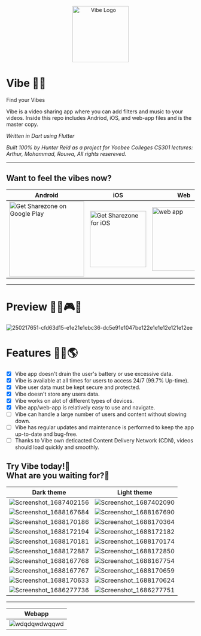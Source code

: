 <p align="center">
    <img width=150 alt='Vibe Logo' src='https://user-images.githubusercontent.com/62681404/233503168-ce39d966-297b-4343-9a1e-f2bc3d6fdddf.png'/>
</p>

# Vibe 🎵🎼
Find your Vibes

Vibe is a video sharing app where you can add filters and music to your videos. Inside this repo includes Andriod, iOS, and web-app files and is the master copy.

<i>Written in Dart using Flutter</i>

<i>Built 100% by Hunter Reid as a project for Yoobee Colleges CS301 lectures: Arthur, Mohammad, Rouwa, All rights resereved.</i>

<hr>

## Want to feel the vibes now?

| Android | iOS | Web |
| --- | ---| --- |
<a href='https://play.google.com/store/apps/details?id=de.codingbrain.sharezone'><img width=200 alt='Get Sharezone on Google Play' src='https://play.google.com/intl/en_us/badges/static/images/badges/en_badge_web_generic.png'/> | <a href='https://apps.apple.com/de/app/sharezone/id1434868489'><img width=150 alt='Get Sharezone for iOS' src='https://user-images.githubusercontent.com/24459435/172480740-d70aff84-fcb6-4f4a-bbd1-a3e2fa58f3a9.svg'/> | <a href='https://web.sharezone.net'><img width=170 alt=' web app' src='https://user-images.githubusercontent.com/29028262/151261789-ac4d7496-ff14-4ef0-8d9f-c9fee72cb302.png'/> | 

<hr>

# Preview 🎫📸🎮👀
![250217651-cfd63d15-e1e21e1ebc36-dc5e91e1047be122e1e1e12e121e12ee](https://github.com/hunterjreid/Vibe/assets/62681404/0b865e70-4a97-4dbe-9ddd-511c40b6f8db)


# Features 👷‍♂️🌎 
- [x] Vibe app doesn't drain the user's battery or use excessive data.  
- [x] Vibe is available at all times for users to access 24/7 (99.7% Up-time).  
- [x] Vibe user data must be kept secure and protected.  
- [x] Vibe doesn't store any users data.  
- [x] Vibe works on alot of different types of devices.  
- [x] Vibe app/web-app is relatively easy to use and navigate.
- [ ] Vibe can handle a large number of users and content without slowing down.   
- [ ] Vibe has regular updates and maintenance is performed to keep the app up-to-date and bug-free.  
- [ ] Thanks to Vibe own deticacted Content Delivery Network (CDN), videos should load quickly and smoothly.  

## Try Vibe today!🤙 <br> What are you waiting for?📲

| Dark theme | Light theme |   
| --- | --- |  
| ![Screenshot_1687402156](https://github.com/hunterjreid/Vibe/assets/62681404/48d00f09-db24-4d48-bfb4-c437341dce96) | ![Screenshot_1687402090](https://github.com/hunterjreid/Vibe/assets/62681404/3359960c-4134-41ab-9e2d-440078d7056d) |
| ![Screenshot_1688167684](https://github.com/hunterjreid/Vibe/assets/62681404/fdf5e43e-0eae-4499-8810-3460f3199919) | ![Screenshot_1688167690](https://github.com/hunterjreid/Vibe/assets/62681404/86b94835-5769-4840-847a-9ab7997a3247) | 
| ![Screenshot_1688170186](https://github.com/hunterjreid/Vibe/assets/62681404/aefd177a-ab97-4298-9032-6ca35507fd42) | ![Screenshot_1688170364](https://github.com/hunterjreid/Vibe/assets/62681404/4d7da163-3550-4391-931f-02021fac567f) |
| ![Screenshot_1688172194](https://github.com/hunterjreid/Vibe/assets/62681404/50a37a51-7848-44a8-9dbb-6f4a958ccc59) | ![Screenshot_1688172182](https://github.com/hunterjreid/Vibe/assets/62681404/a792e330-c641-4a42-a62a-65740dc929fe) | 
| ![Screenshot_1688170181](https://github.com/hunterjreid/Vibe/assets/62681404/e2f5f720-16e1-4411-883e-2579689276b7) | ![Screenshot_1688170174](https://github.com/hunterjreid/Vibe/assets/62681404/571ae26e-780e-4a01-b7ce-71a400869344) | 
| ![Screenshot_1688172887](https://github.com/hunterjreid/Vibe/assets/62681404/1de3fa17-e78d-4a0f-839c-a23fb9858c94) | ![Screenshot_1688172850](https://github.com/hunterjreid/Vibe/assets/62681404/ecde654b-c3f4-4ceb-bc81-a425495b834b) | 
| ![Screenshot_1688167768](https://github.com/hunterjreid/Vibe/assets/62681404/e4a34a0a-4b76-4248-a0c9-83936e826d33) | ![Screenshot_1688167754](https://github.com/hunterjreid/Vibe/assets/62681404/3eb6c6da-7c7e-48fb-a680-6f2afb6de019) | 
| ![Screenshot_1688167767](https://github.com/hunterjreid/Vibe/assets/62681404/c4eb3f4e-baf1-48d7-8b82-74043cd3b6a3) | ![Screenshot_1688170659](https://github.com/hunterjreid/Vibe/assets/62681404/c9e51f41-a5c6-47a9-892e-91e524bba70d) | 
| ![Screenshot_1688170633](https://github.com/hunterjreid/Vibe/assets/62681404/3dda7355-ed0a-4a20-ba18-6869dd4d02fc) | ![Screenshot_1688170624](https://github.com/hunterjreid/Vibe/assets/62681404/4fdd0c9e-9595-4868-956f-87add5fca6a4) | 
| ![Screenshot_1686277736](https://github.com/hunterjreid/Vibe/assets/62681404/6af0cee7-437b-4647-9ac4-643a433fee24) | ![Screenshot_1686277751](https://github.com/hunterjreid/Vibe/assets/62681404/b8579660-8f56-494a-9003-48628d458f83) |  

<hr>

| Webapp |  
| --- |  
| ![wdqdqwdwqqwd](https://github.com/hunterjreid/Vibe/assets/62681404/28e28f57-d65f-4e2a-839a-ed3bfe8c9f3a) |  


